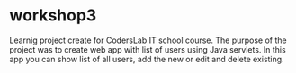 # workshop3
Learnig project create for CodersLab IT school course.
The purpose of the project was to create web app with list of users using Java servlets.
In this app you can show list of all users, add the new or edit and delete existing.
